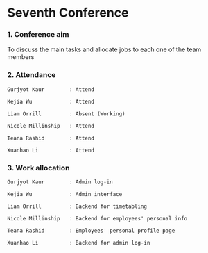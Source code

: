 # Seventh Conference

### 1. Conference aim

   To discuss the main tasks and allocate jobs to each one of the team members

### 2. Attendance

    Gurjyot Kaur        : Attend

    Kejia Wu            : Attend

    Liam Orrill         : Absent (Working)

    Nicole Millinship   : Attend

    Teana Rashid        : Attend

    Xuanhao Li          : Attend

### 3. Work allocation

    Gurjyot Kaur        : Admin log-in

    Kejia Wu            : Admin interface

    Liam Orrill         : Backend for timetabling

    Nicole Millinship   : Backend for employees' personal info

    Teana Rashid        : Employees' personal profile page

    Xuanhao Li          : Backend for admin log-in